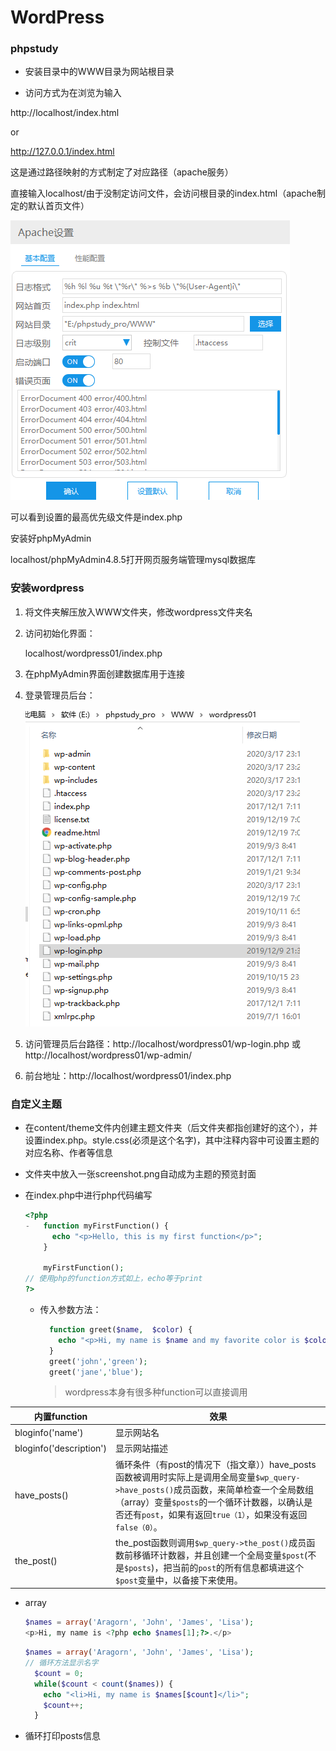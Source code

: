 # WordPress



### phpstudy



* 安装目录中的WWW目录为网站根目录

* 访问方式为在浏览为输入

http://localhost/index.html

or

http://127.0.0.1/index.html

这是通过路径映射的方式制定了对应路径（apache服务）

直接输入localhost/由于没制定访问文件，会访问根目录的index.html（apache制定的默认首页文件）

![apache设置](Wordpress.assets/image-20200317225828427.png)

可以看到设置的最高优先级文件是index.php

安装好phpMyAdmin

localhost/phpMyAdmin4.8.5打开网页服务端管理mysql数据库



### 安装wordpress

1. 将文件夹解压放入WWW文件夹，修改wordpress文件夹名

2. 访问初始化界面：

   localhost/wordpress01/index.php

3. 在phpMyAdmin界面创建数据库用于连接

4. 登录管理员后台：

   ![管理员后台目录](Wordpress.assets/image-20200317232716230.png)

5. 访问管理员后台路径：http://localhost/wordpress01/wp-login.php 或 http://localhost/wordpress01/wp-admin/

6. 前台地址：http://localhost/wordpress01/index.php



### 自定义主题

- 在content/theme文件内创建主题文件夹（后文件夹都指创建好的这个），并设置index.php。style.css(必须是这个名字)，其中注释内容中可设置主题的对应名称、作者等信息

- 文件夹中放入一张screenshot.png自动成为主题的预览封面

- 在index.php中进行php代码编写

  

  ```php
  <?php
  -   function myFirstFunction() {
        echo "<p>Hello, this is my first function</p>";
      }
  
      myFirstFunction();
  // 使用php的function方式如上，echo等于print
  ?>
  ```

  - 传入参数方法：

    ```php
      function greet($name,  $color) {
        echo "<p>Hi, my name is $name and my favorite color is $color.</p>";
      }
      greet('john','green');
      greet('jane','blue');
    ```

    > wordpress本身有很多种function可以直接调用

    

| 内置function            | 效果                                                         |
| ----------------------- | ------------------------------------------------------------ |
| bloginfo('name')        | 显示网站名                                                   |
| bloginfo('description') | 显示网站描述                                                 |
| have_posts()            | 循环条件（有post的情况下（指文章））have_posts函数被调用时实际上是调用全局变量`$wp_query->have_posts()`成员函数，来简单检查一个全局数组（array）变量`$posts`的一个循环计数器，以确认是否还有`post`，如果有返回`true（1）`，如果没有返回`false（0）`。 |
| the_post()              | the_post函数则调用`$wp_query->the_post()`成员函数前移循环计数器，并且创建一个全局变量`$post`(不是`$posts`)，把当前的`post`的所有信息都填进这个`$post`变量中，以备接下来使用。 |

- array

  ```php
  $names = array('Aragorn', 'John', 'James', 'Lisa');
  <p>Hi, my name is <?php echo $names[1];?>.</p>
  ```

  ```php
  $names = array('Aragorn', 'John', 'James', 'Lisa');
  // 循环方法显示名字
    $count = 0;
    while($count < count($names)) {
      echo "<li>Hi, my name is $names[$count]</li>";
      $count++;
    }
  ```

  

- 循环打印posts信息

  